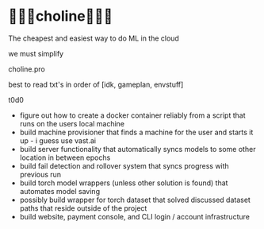 # 🍳🍳🍳choline🍳🍳🍳

The cheapest and easiest way to do ML in the cloud 

we must simplify 


choline.pro


best to read txt's in order of [idk, gameplan, envstuff] 

t0d0 
- figure out how to create a docker container reliably from a script that runs on the users local machine
- build machine provisioner that finds a machine for the user and starts it up - i guess use vast.ai 
- build server functionality that automatically syncs models to some other location in between epochs
- build fail detection and rollover system that syncs progress with previous run 
- build torch model wrappers (unless other solution is found) that automates model saving
- possibly build wrapper for torch dataset that solved discussed dataset paths that reside outside of the project
- build website, payment console, and CLI login / account infrastructure 
